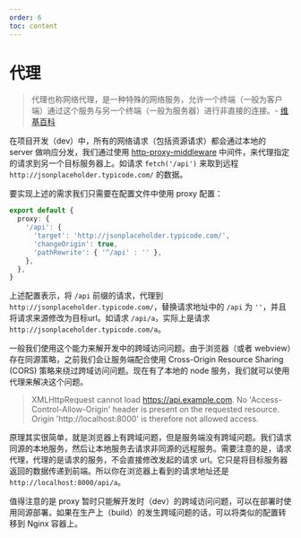 ```yaml
---
order: 6
toc: content
---
```

# 代理

> 代理也称网络代理，是一种特殊的网络服务，允许一个终端（一般为客户端）通过这个服务与另一个终端（一般为服务器）进行非直接的连接。- [维基百科](https://zh.wikipedia.org/wiki/%E4%BB%A3%E7%90%86%E6%9C%8D%E5%8A%A1%E5%99%A8)

在项目开发（dev）中，所有的网络请求（包括资源请求）都会通过本地的 server 做响应分发，我们通过使用 [http-proxy-middleware](https://github.com/chimurai/http-proxy-middleware) 中间件，来代理指定的请求到另一个目标服务器上。如请求 `fetch('/api')` 来取到远程 `http://jsonplaceholder.typicode.com/` 的数据。

要实现上述的需求我们只需要在配置文件中使用 proxy 配置：

```ts
export default {
  proxy: {
    '/api': {
      'target': 'http://jsonplaceholder.typicode.com/',
      'changeOrigin': true,
      'pathRewrite': { '^/api' : '' },
    },
  },
}
```

上述配置表示，将 `/api` 前缀的请求，代理到 `http://jsonplaceholder.typicode.com/`，替换请求地址中的 `/api` 为 `''`，并且将请求来源修改为目标url。如请求 `/api/a`，实际上是请求 `http://jsonplaceholder.typicode.com/a`。

一般我们使用这个能力来解开发中的跨域访问问题。由于浏览器（或者 webview）存在同源策略，之前我们会让服务端配合使用 Cross-Origin Resource Sharing (CORS) 策略来绕过跨域访问问题。现在有了本地的 node 服务，我们就可以使用代理来解决这个问题。

> XMLHttpRequest cannot load https://api.example.com. No 'Access-Control-Allow-Origin' header is present on the requested resource. Origin 'http://localhost:8000' is therefore not allowed access.

原理其实很简单，就是浏览器上有跨域问题，但是服务端没有跨域问题。我们请求同源的本地服务，然后让本地服务去请求非同源的远程服务。需要注意的是，请求代理，代理的是请求的服务，不会直接修改发起的请求 url。它只是将目标服务器返回的数据传递到前端。所以你在浏览器上看到的请求地址还是 `http://localhost:8000/api/a`。

值得注意的是 proxy 暂时只能解开发时（dev）的跨域访问问题，可以在部署时使用同源部署。如果在生产上（build）的发生跨域问题的话，可以将类似的配置转移到 Nginx 容器上。 



